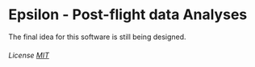 # Epsilon - Post-flight data Analyses
The final idea for this software is still being designed.
###### License [MIT](https://github.com/Stanislascollege-CanSat/Chi-Analysis/blob/master/LICENSE)
